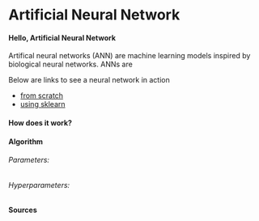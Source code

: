 # Artificial Neural Network
#### Hello, Artificial Neural Network
Artifical neural networks (ANN) are machine learning models inspired by biological neural networks. ANNs are

Below are links to see a neural network in action

* [from scratch](https://github.com/jimmychimmyy/machine_learning_notes/blob/master/nerual_network/nerual_network.ipynb)
* [using sklearn]()

#### How does it work?

#### Algorithm

###### Parameters:

###### Hyperparameters:


#### Sources
